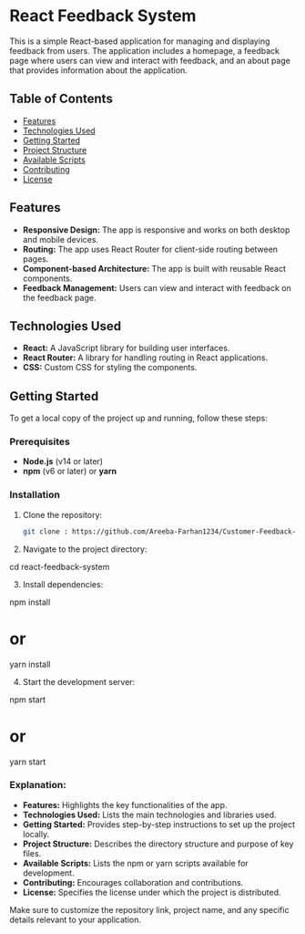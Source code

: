# React Feedback System

This is a simple React-based application for managing and displaying feedback from users. The application includes a homepage, a feedback page where users can view and interact with feedback, and an about page that provides information about the application.

## Table of Contents

- [Features](#features)
- [Technologies Used](#technologies-used)
- [Getting Started](#getting-started)
- [Project Structure](#project-structure)
- [Available Scripts](#available-scripts)
- [Contributing](#contributing)
- [License](#license)

## Features

- **Responsive Design:** The app is responsive and works on both desktop and mobile devices.
- **Routing:** The app uses React Router for client-side routing between pages.
- **Component-based Architecture:** The app is built with reusable React components.
- **Feedback Management:** Users can view and interact with feedback on the feedback page.

## Technologies Used

- **React:** A JavaScript library for building user interfaces.
- **React Router:** A library for handling routing in React applications.
- **CSS:** Custom CSS for styling the components.

## Getting Started

To get a local copy of the project up and running, follow these steps:

### Prerequisites

- **Node.js** (v14 or later)
- **npm** (v6 or later) or **yarn**

### Installation

1. Clone the repository:

   ```bash
   git clone : https://github.com/Areeba-Farhan1234/Customer-Feedback-System.git

   ```

2. Navigate to the project directory:

cd react-feedback-system

3. Install dependencies:

npm install

# or

yarn install

4. Start the development server:

npm start

# or

yarn start

### Explanation:

- **Features:** Highlights the key functionalities of the app.
- **Technologies Used:** Lists the main technologies and libraries used.
- **Getting Started:** Provides step-by-step instructions to set up the project locally.
- **Project Structure:** Describes the directory structure and purpose of key files.
- **Available Scripts:** Lists the npm or yarn scripts available for development.
- **Contributing:** Encourages collaboration and contributions.
- **License:** Specifies the license under which the project is distributed.

Make sure to customize the repository link, project name, and any specific details relevant to your application.
